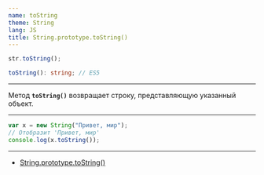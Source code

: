 ```yaml
---
name: toString
theme: String
lang: JS
title: String.prototype.toString()
---
```


```js
str.toString();
```

```ts
toString(): string; // ES5
```

---

Метод **`toString()`** возвращает строку, представляющую указанный объект.

---

```js
var x = new String("Привет, мир");
// Отобразит 'Привет, мир'
console.log(x.toString());
```

---

- [String.prototype.toString()](https://developer.mozilla.org/ru/docs/Web/JavaScript/Reference/Global_Objects/String/toString)
